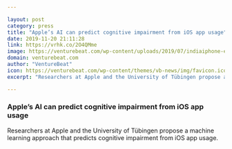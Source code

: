 ```yaml
---

layout: post
category: press
title: "Apple’s AI can predict cognitive impairment from iOS app usage"
date: 2019-11-20 21:11:28
link: https://vrhk.co/2O4QMme
image: https://venturebeat.com/wp-content/uploads/2019/07/indiaiphone-e1574283551195.jpg?w=1200&strip=all
domain: venturebeat.com
author: "VentureBeat"
icon: https://venturebeat.com/wp-content/themes/vb-news/img/favicon.ico
excerpt: "Researchers at Apple and the University of Tübingen propose a machine learning approach that predicts cognitive impairment from iOS app usage."

---
```


### Apple’s AI can predict cognitive impairment from iOS app usage

Researchers at Apple and the University of Tübingen propose a machine learning approach that predicts cognitive impairment from iOS app usage.